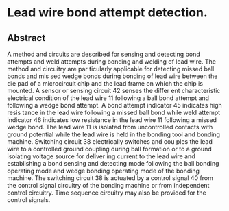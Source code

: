 # Lead wire bond attempt detection.

## Abstract
A method and circuits are described for sensing and detecting bond attempts and weld attempts during bonding and welding of lead wire. The method and circuitry are par ticularly applicable for detecting missed ball bonds and mis sed wedge bonds during bonding of lead wire between the die pad of a microcircuit chip and the lead frame on which the chip is mounted. A sensor or sensing circuit 42 senses the differ ent characteristic electrical condition of the lead wire 11 following a ball bond attempt and following a wedge bond attempt. A bond attempt indicator 45 indicates high resis tance in the lead wire following a missed ball bond while weld attempt indicator 46 indicates low resistance in the lead wire 11 following a missed wedge bond. The lead wire 11 is isolated from uncontrolled contacts with ground potential while the lead wire is held in the bonding tool and bonding machine. Switching circuit 38 electrically switches and cou ples the lead wire to a controlled ground coupling during ball formation or to a ground isolating voltage source for deliver ing current to the lead wire and establishing a bond sensing and detecting mode following the ball bonding operating mode and wedge bonding operating mode of the bonding machine. The switching circuit 38 is actuated by a control signal 40 from the control signal circuitry of the bonding machine or from independent control circuitry. Time sequence circuitry may also be provided for the control signals.
